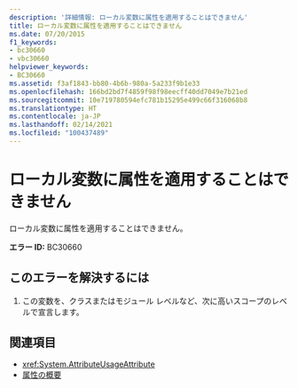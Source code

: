 ```yaml
---
description: '詳細情報: ローカル変数に属性を適用することはできません'
title: ローカル変数に属性を適用することはできません
ms.date: 07/20/2015
f1_keywords:
- bc30660
- vbc30660
helpviewer_keywords:
- BC30660
ms.assetid: f3af1843-bb80-4b6b-980a-5a233f9b1e33
ms.openlocfilehash: 166bd2bd7f4859f98f98eecff40dd7049e7b21ed
ms.sourcegitcommit: 10e719780594efc781b15295e499c66f316068b8
ms.translationtype: HT
ms.contentlocale: ja-JP
ms.lasthandoff: 02/14/2021
ms.locfileid: "100437489"
---
```

# <a name="attributes-cannot-be-applied-to-local-variables"></a>ローカル変数に属性を適用することはできません

ローカル変数に属性を適用することはできません。  
  
 **エラー ID:** BC30660  
  
## <a name="to-correct-this-error"></a>このエラーを解決するには  
  
1. この変数を、クラスまたはモジュール レベルなど、次に高いスコープのレベルで宣言します。  
  
## <a name="see-also"></a>関連項目

- <xref:System.AttributeUsageAttribute>
- [属性の概要](../programming-guide/concepts/attributes/index.md)
